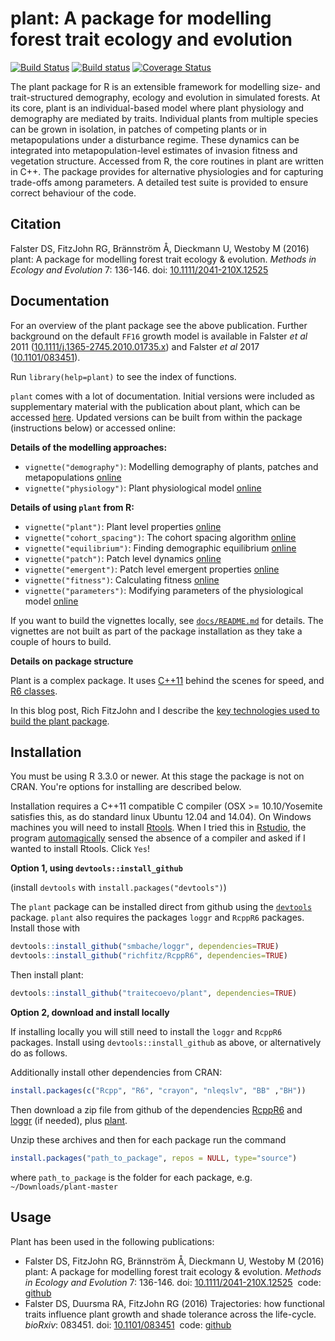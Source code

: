 # plant: A package for modelling forest trait ecology and evolution

[![Build Status](https://travis-ci.org/traitecoevo/plant.png?branch=master)](https://travis-ci.org/traitecoevo/plant)
[![Build status](https://ci.appveyor.com/api/projects/status/github/traitecoevo/plant?branch=master&svg=true)](https://ci.appveyor.com/project/traitecoevo/plant/branch/master)
[![Coverage Status](https://coveralls.io/repos/github/traitecoevo/plant/badge.svg?branch=master)](https://coveralls.io/github/traitecoevo/plant?branch=master)


The plant package for R is an extensible framework for modelling size- and trait-structured demography, ecology and evolution in simulated forests. At its core, plant is an individual-based model where plant physiology and demography are mediated by traits. Individual plants from multiple species can be grown in isolation, in patches of competing plants or in metapopulations under a disturbance regime. These dynamics can be integrated into metapopulation-level estimates of invasion fitness and vegetation structure. Accessed from R, the core routines in plant are written in C++. The package provides for alternative physiologies and for capturing trade-offs among parameters. A detailed test suite is provided to ensure correct behaviour of the code.

## Citation

Falster DS, FitzJohn RG, Brännström Å, Dieckmann U, Westoby M (2016) plant: A package for modelling forest trait ecology & evolution. *Methods in Ecology and Evolution* 7: 136-146. doi: [10.1111/2041-210X.12525](http://doi.org/10.1111/2041-210X.12525)

## Documentation

For an overview of the plant package see the above publication. Further background on the default `FF16` growth model is available in Falster *et al* 2011 ([10.1111/j.1365-2745.2010.01735.x](http://doi.org/10.1111/j.1365-2745.2010.01735.x)) and Falster *et al* 2017 ([10.1101/083451](http://doi.org/10.1101/083451)).

Run `library(help=plant)` to see the index of functions.

`plant` comes with a lot of documentation. Initial versions were included as supplementary material with the publication about plant, which can be accessed [here](http://onlinelibrary.wiley.com/doi/10.1111/2041-210X.12525/abstract#footer-support-info). Updated versions can be built from within the package (instructions below) or accessed online:

**Details of the modelling approaches:**

* `vignette("demography")`: Modelling demography of plants, patches and metapopulations [online](https://traitecoevo.github.io/plant/vignettes/demography.pdf)
* `vignette("physiology")`: Plant physiological model [online](https://traitecoevo.github.io/plant/vignettes/physiology.pdf)

**Details of using `plant` from R:**

* `vignette("plant")`: Plant level properties [online](https://traitecoevo.github.io/plant/vignettes/plant.html)
* `vignette("cohort_spacing")`: The cohort spacing algorithm [online](https://traitecoevo.github.io/plant/vignettes/cohort_spacing.html)
* `vignette("equilibrium")`: Finding demographic equilibrium [online](https://traitecoevo.github.io/plant/vignettes/equilibrium.html)
* `vignette("patch")`: Patch level dynamics [online](https://traitecoevo.github.io/plant/vignettes/patch.html)
* `vignette("emergent")`: Patch level emergent properties [online](https://traitecoevo.github.io/plant/vignettes/emergent.html)
* `vignette("fitness")`: Calculating fitness [online](https://traitecoevo.github.io/plant/vignettes/fitness.html)
* `vignette("parameters")`: Modifying parameters of the physiological model [online](https://traitecoevo.github.io/plant/vignettes/parameters.html)

If you want to build the vignettes locally, see [`docs/README.md`](docs/README.md) for details.  The vignettes are not built as part of the package installation as they take a couple of hours to build.

**Details on package structure**

Plant is a complex package. It uses [C++11](https://en.wikipedia.org/wiki/C%2B%2B11) behind the scenes for speed, and [R6 classes](https://cran.r-project.org/web/packages/R6/vignettes/Introduction.html). 

In this blog post, Rich FitzJohn and I describe the [key technologies used to build the plant package](https://methodsblog.wordpress.com/2016/02/23/plant/).


## Installation

You must be using R 3.3.0 or newer. At this stage the package is not on CRAN. You're options for installing are described below.

Installation requires a C++11 compatible C compiler (OSX >= 10.10/Yosemite satisfies this, as do standard linux Ubuntu 12.04 and 14.04). On Windows machines you will need to install [Rtools](http://cran.r-project.org/bin/windows/Rtools/). When I tried this in [Rstudio](https://www.rstudio.com/), the program [automagically](https://en.oxforddictionaries.com/definition/automagically) sensed the absence of a compiler and asked if I wanted to install Rtools. Click `Yes`!

**Option 1, using `devtools::install_github`**

(install `devtools` with `install.packages("devtools")`)

The `plant` package can be installed direct from github using the [`devtools`](https://cran.r-project.org/web/packages/devtools/index.html) package. `plant` also requires the packages `loggr` and `RcppR6` packages. Install those with

```r
devtools::install_github("smbache/loggr", dependencies=TRUE)
devtools::install_github("richfitz/RcppR6", dependencies=TRUE)
```

Then install plant:

```r
devtools::install_github("traitecoevo/plant", dependencies=TRUE)
```

**Option 2, download and install locally**

If installing locally you will still need to install the `loggr` and `RcppR6` packages. Install using `devtools::install_github` as above, or alternatively do as follows.

Additionally install other dependencies from CRAN:

```r
install.packages(c("Rcpp", "R6", "crayon", "nleqslv", "BB" ,"BH"))
``` 

Then download a zip file from github of the dependencies [RcppR6](https://github.com/richfitz/RcppR6/archive/master.zip) and [loggr](https://github.com/smbache/loggr/archive/master.zip) (if needed), plus [plant](https://github.com/traitecoevo/plant/archive/master.zip). 

Unzip these archives and then for each package run the command

```r
install.packages("path_to_package", repos = NULL, type="source")

```
where `path_to_package` is the folder for each package, e.g. `~/Downloads/plant-master`

## Usage

Plant has been used in the following publications:

- Falster DS, FitzJohn RG, Brännström Å, Dieckmann U, Westoby M (2016) plant: A package for modelling forest trait ecology & evolution. *Methods in Ecology and Evolution* 7: 136-146. doi: [10.1111/2041-210X.12525](http://doi.org/10.1111/2041-210X.12525)&nbsp; code: [github](https://github.com/traitecoevo/plant_paper)
- Falster DS, Duursma RA, FitzJohn RG (2016) Trajectories: how functional traits influence plant growth and shade tolerance across the life-cycle. *bioRxiv*: 083451. doi: [10.1101/083451](http://doi.org/10.1101/083451)&nbsp; code: [github](https://github.com/traitecoevo/growth_trajectories)
